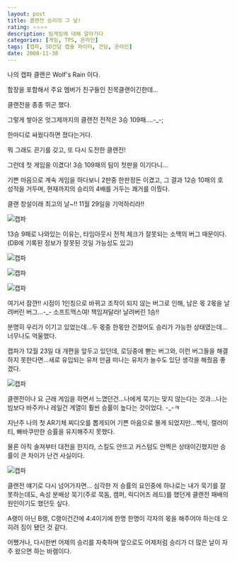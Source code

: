 ```yaml
---
layout: post
title: 클랜전 승리의 그 날!
rating: ⭐️⭐️⭐️⭐️
description: 팀게임에 대해 알아가다
categories: [게임, TPS, 온라인]
tags: [캡파, SD건담 캡슐 파이터, 건담, 온라인]
date: 2008-11-30
---
```


나의 캡파 클랜은 Wolf's Rain 이다.

함장을 포함해서 주요 멤버가 친구들인 친목클랜이긴한데...

클랜전을 종종 뛰곤 했다.

그렇게 쌓아온 엇그제까지의 클랜전 전적은 3승 109패....-_-;

한마디로 싸웠다하면 졌다는거다.

뭐 그래도 끈기를 갖고, 또 다시 도전한 클랜전!

그런데 첫 게임을 이겼다! 3승 109패의 팀이 첫판을 이기다니...

기쁜 마음으로 계속 게임을 하다보니 2판중 한판정돈 이겼고, 그 결과 12승 10패의 호 성적을 거두며, 현재까지의 승리의 4배를 거두는 쾌거를 이뤘다.

클랜 창설이래 최고의 날~!! 11월 29일을 기억하리라!!

![캡파](../../review/img/2008/sdgcf_11.jpeg)

13승 9패로 나와있는 이유는, 타임아웃시 전적 체크가 잘못되는 소맥의 버그 때문이다. (DB에 기록된 정보가 잘못된 것일 가능성도 있고)

![캡파](../../review/img/2008/sdgcf_12.jpeg)

![캡파](../../review/img/2008/sdgcf_13.jpeg)

![캡파](../../review/img/2008/sdgcf_14.jpeg)

여기서 잠깐!! 시점이 1인칭으로 바뀌고 조작이 되지 않는 버그로 인해, 남은 몫 2몫을 날려버린 버그...-_- 소프트맥스여! 책임져달라! 날려버린 1승!!

분명히 우리가 이기고 있었는데...두 몫중 한몫만 건졌어도 승리가 가능한 상태였는데... 너무나도 억울했다.

캡파가 12월 23일 대 개편을 앞두고 있던데, 로딩중에 뻗는 버그와, 이런 버그들을 해결하지 못한다면...새로 유입되는 유저 만큼 떠나는 유저가 늘수도 있단 생각을 해줬음 좋겠다.

![캡파](../../review/img/2008/sdgcf_15.jpeg)

클랜전이나 요 근래 게임을 하면서 느꼈던건...나에게 묵기는 맞지 않는다는 것과...나는 빔보다 바주카나 레일건 계열이 훨씬 승률이 높다는 것이었다. -_-ㅋ

지난주 나의 첫 AR기체 찌디오를 뽑게되어 기쁜 마음으로 몰게 되었지만...백식, 캘러미티, 빠바쿠만한 승률을 유지해주지 못했다.

물론 아직 솔져부터 대전을 한지라, 스킬도 안뜨고 커스텀도 안찍은 상태이긴했지만 승률이 큰 차이가 난건 사실이다.

![캡파](../../review/img/2008/sdgcf_16.jpeg)

클랜전 얘기로 다시 넘어가자면... 심각한 저 승률의 요인중에 하나로는 내가 묵기를 잘 못하는데도, 속성 분배상 묵기(주로 묵돔, 캠퍼, 릭디어즈 레드)를 했던게 클랜전 패배의 원인이기도 했던듯 싶다. 

A랭이 아닌 B랭, C랭이건간에 4:4이기에 한명 한명이 각자의 몫을 해주어야 하는데 오히려 짐이 됐던 것 같다.

어쨌거나, 다시한번 어제의 승리를 자축하며 앞으로도 어제처럼 승리가 더 많은 날이 자주 왔으면 하는 바램이다.
